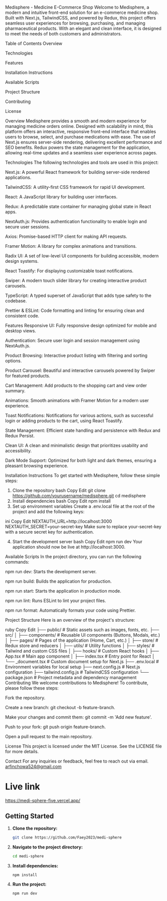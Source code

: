 Medisphere - Medicine E-Commerce Shop
Welcome to Medisphere, a modern and intuitive front-end solution for an e-commerce medicine shop. Built with Next.js, TailwindCSS, and powered by Redux, this project offers seamless user experiences for browsing, purchasing, and managing pharmaceutical products. With an elegant and clean interface, it is designed to meet the needs of both customers and administrators.

Table of Contents
Overview

Technologies

Features

Installation Instructions

Available Scripts

Project Structure

Contributing

License

Overview
Medisphere provides a smooth and modern experience for managing medicine orders online. Designed with scalability in mind, this platform offers an interactive, responsive front-end interface that enables users to browse, select, and purchase medications with ease. The use of Next.js ensures server-side rendering, delivering excellent performance and SEO benefits. Redux powers the state management for the application, allowing real-time updates and a seamless user experience across pages.

Technologies
The following technologies and tools are used in this project:

Next.js: A powerful React framework for building server-side rendered applications.

TailwindCSS: A utility-first CSS framework for rapid UI development.

React: A JavaScript library for building user interfaces.

Redux: A predictable state container for managing global state in React apps.

NextAuth.js: Provides authentication functionality to enable login and secure user sessions.

Axios: Promise-based HTTP client for making API requests.

Framer Motion: A library for complex animations and transitions.

Radix UI: A set of low-level UI components for building accessible, modern design systems.

React Toastify: For displaying customizable toast notifications.

Swiper: A modern touch slider library for creating interactive product carousels.

TypeScript: A typed superset of JavaScript that adds type safety to the codebase.

Prettier & ESLint: Code formatting and linting for ensuring clean and consistent code.

Features
Responsive UI: Fully responsive design optimized for mobile and desktop views.

Authentication: Secure user login and session management using NextAuth.js.

Product Browsing: Interactive product listing with filtering and sorting options.

Product Carousel: Beautiful and interactive carousels powered by Swiper for featured products.

Cart Management: Add products to the shopping cart and view order summary.

Animations: Smooth animations with Framer Motion for a modern user experience.

Toast Notifications: Notifications for various actions, such as successful login or adding products to the cart, using React Toastify.

State Management: Efficient state handling and persistence with Redux and Redux Persist.

Clean UI: A clean and minimalistic design that prioritizes usability and accessibility.

Dark Mode Support: Optimized for both light and dark themes, ensuring a pleasant browsing experience.

Installation Instructions
To get started with Medisphere, follow these simple steps:

1. Clone the repository
bash
Copy
Edit
git clone https://github.com/yourusername/medisphere.git
cd medisphere
2. Install dependencies
bash
Copy
Edit
npm install
3. Set up environment variables
Create a .env.local file at the root of the project and add the following keys:

ini
Copy
Edit
NEXTAUTH_URL=http://localhost:3000
NEXTAUTH_SECRET=your-secret-key
Make sure to replace your-secret-key with a secure secret key for authentication.

4. Start the development server
bash
Copy
Edit
npm run dev
Your application should now be live at http://localhost:3000.

Available Scripts
In the project directory, you can run the following commands:

npm run dev: Starts the development server.

npm run build: Builds the application for production.

npm run start: Starts the application in production mode.

npm run lint: Runs ESLint to lint your project files.

npm run format: Automatically formats your code using Prettier.

Project Structure
Here is an overview of the project's structure:

ruby
Copy
Edit
├── public/                     # Static assets such as images, fonts, etc.
├── src/
│   ├── components/             # Reusable UI components (Buttons, Modals, etc.)
│   ├── pages/                  # Pages of the application (Home, Cart, etc.)
│   ├── store/                  # Redux store and reducers
│   ├── utils/                  # Utility functions
│   ├── styles/                 # Tailwind and custom CSS files
│   ├── hooks/                  # Custom React hooks
│   ├── App.tsx                 # Main app component
│   ├── index.tsx               # Entry point for React
│   └── _document.tsx           # Custom document setup for Next.js
├── .env.local                  # Environment variables for local setup
├── next.config.js              # Next.js configuration
├── tailwind.config.js          # TailwindCSS configuration
└── package.json                # Project metadata and dependency management
Contributing
We welcome contributions to Medisphere! To contribute, please follow these steps:

Fork the repository.

Create a new branch: git checkout -b feature-branch.

Make your changes and commit them: git commit -m 'Add new feature'.

Push to your fork: git push origin feature-branch.

Open a pull request to the main repository.

License
This project is licensed under the MIT License. See the LICENSE file for more details.

Contact
For any inquiries or feedback, feel free to reach out via email.
arfinchowa524@gmail.com












# Live link

https://medi-sphere-five.vercel.app/

## Getting Started

1. **Clone the repository:**

   ```bash
   git clone https://github.com/Faey2023/medi-sphere

   ```

2. **Navigate to the project directory:**

   ```bash
   cd medi-sphere
   ```

3. **Install dependencies:**

   ```bash
   npm install
   ```

4. **Run the project:**
   ```bash
   npm run dev
   ```
